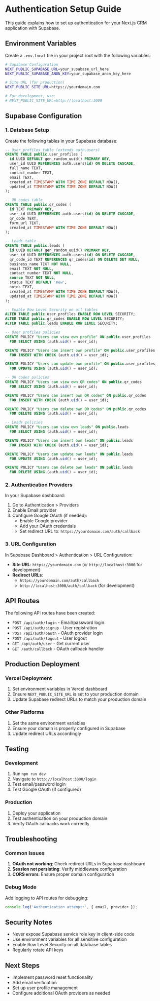 # Authentication Setup Guide

This guide explains how to set up authentication for your Next.js CRM application with Supabase.

## Environment Variables

Create a `.env.local` file in your project root with the following variables:

```bash
# Supabase Configuration
NEXT_PUBLIC_SUPABASE_URL=your_supabase_url_here
NEXT_PUBLIC_SUPABASE_ANON_KEY=your_supabase_anon_key_here

# Site URL (for production)
NEXT_PUBLIC_SITE_URL=https://yourdomain.com

# For development, use:
# NEXT_PUBLIC_SITE_URL=http://localhost:3000
```

## Supabase Configuration

### 1. Database Setup

Create the following tables in your Supabase database:

```sql
-- User profiles table (extends auth.users)
CREATE TABLE public.user_profiles (
  id UUID DEFAULT gen_random_uuid() PRIMARY KEY,
  user_id UUID REFERENCES auth.users(id) ON DELETE CASCADE,
  full_name TEXT,
  contact_number TEXT,
  email TEXT,
  created_at TIMESTAMP WITH TIME ZONE DEFAULT NOW(),
  updated_at TIMESTAMP WITH TIME ZONE DEFAULT NOW()
);

-- QR codes table
CREATE TABLE public.qr_codes (
  id TEXT PRIMARY KEY,
  user_id UUID REFERENCES auth.users(id) ON DELETE CASCADE,
  qr_code TEXT,
  form_url TEXT,
  created_at TIMESTAMP WITH TIME ZONE DEFAULT NOW()
);

-- Leads table
CREATE TABLE public.leads (
  id UUID DEFAULT gen_random_uuid() PRIMARY KEY,
  user_id UUID REFERENCES auth.users(id) ON DELETE CASCADE,
  qr_code_id TEXT REFERENCES qr_codes(id) ON DELETE SET NULL,
  business_name TEXT NOT NULL,
  email TEXT NOT NULL,
  contact_number TEXT NOT NULL,
  source TEXT NOT NULL,
  status TEXT DEFAULT 'new',
  notes TEXT,
  created_at TIMESTAMP WITH TIME ZONE DEFAULT NOW(),
  updated_at TIMESTAMP WITH TIME ZONE DEFAULT NOW()
);

-- Enable Row Level Security on all tables
ALTER TABLE public.user_profiles ENABLE ROW LEVEL SECURITY;
ALTER TABLE public.qr_codes ENABLE ROW LEVEL SECURITY;
ALTER TABLE public.leads ENABLE ROW LEVEL SECURITY;

-- User profiles policies
CREATE POLICY "Users can view own profile" ON public.user_profiles
  FOR SELECT USING (auth.uid() = user_id);

CREATE POLICY "Users can insert own profile" ON public.user_profiles
  FOR INSERT WITH CHECK (auth.uid() = user_id);

CREATE POLICY "Users can update own profile" ON public.user_profiles
  FOR UPDATE USING (auth.uid() = user_id);

-- QR codes policies
CREATE POLICY "Users can view own QR codes" ON public.qr_codes
  FOR SELECT USING (auth.uid() = user_id);

CREATE POLICY "Users can insert own QR codes" ON public.qr_codes
  FOR INSERT WITH CHECK (auth.uid() = user_id);

CREATE POLICY "Users can delete own QR codes" ON public.qr_codes
  FOR DELETE USING (auth.uid() = user_id);

-- Leads policies
CREATE POLICY "Users can view own leads" ON public.leads
  FOR SELECT USING (auth.uid() = user_id);

CREATE POLICY "Users can insert own leads" ON public.leads
  FOR INSERT WITH CHECK (auth.uid() = user_id);

CREATE POLICY "Users can update own leads" ON public.leads
  FOR UPDATE USING (auth.uid() = user_id);

CREATE POLICY "Users can delete own leads" ON public.leads
  FOR DELETE USING (auth.uid() = user_id);
```

### 2. Authentication Providers

In your Supabase dashboard:

1. Go to Authentication > Providers
2. Enable Email provider
3. Configure Google OAuth (if needed):
   - Enable Google provider
   - Add your OAuth credentials
   - Set redirect URL to: `https://yourdomain.com/auth/callback`

### 3. URL Configuration

In Supabase Dashboard > Authentication > URL Configuration:

- **Site URL**: `https://yourdomain.com` (or `http://localhost:3000` for development)
- **Redirect URLs**: 
  - `https://yourdomain.com/auth/callback`
  - `http://localhost:3000/auth/callback` (for development)

## API Routes

The following API routes have been created:

- `POST /api/auth/login` - Email/password login
- `POST /api/auth/signup` - User registration
- `POST /api/auth/oauth` - OAuth provider login
- `POST /api/auth/logout` - User logout
- `GET /api/auth/user` - Get current user
- `GET /auth/callback` - OAuth callback handler

## Production Deployment

### Vercel Deployment

1. Set environment variables in Vercel dashboard
2. Ensure `NEXT_PUBLIC_SITE_URL` is set to your production domain
3. Update Supabase redirect URLs to match your production domain

### Other Platforms

1. Set the same environment variables
2. Ensure your domain is properly configured in Supabase
3. Update redirect URLs accordingly

## Testing

### Development

1. Run `npm run dev`
2. Navigate to `http://localhost:3000/login`
3. Test email/password login
4. Test Google OAuth (if configured)

### Production

1. Deploy your application
2. Test authentication on your production domain
3. Verify OAuth callbacks work correctly

## Troubleshooting

### Common Issues

1. **OAuth not working**: Check redirect URLs in Supabase dashboard
2. **Session not persisting**: Verify middleware configuration
3. **CORS errors**: Ensure proper domain configuration

### Debug Mode

Add logging to API routes for debugging:

```typescript
console.log('Authentication attempt:', { email, provider });
```

## Security Notes

- Never expose Supabase service role key in client-side code
- Use environment variables for all sensitive configuration
- Enable Row Level Security on all database tables
- Regularly rotate API keys

## Next Steps

- Implement password reset functionality
- Add email verification
- Set up user profile management
- Configure additional OAuth providers as needed